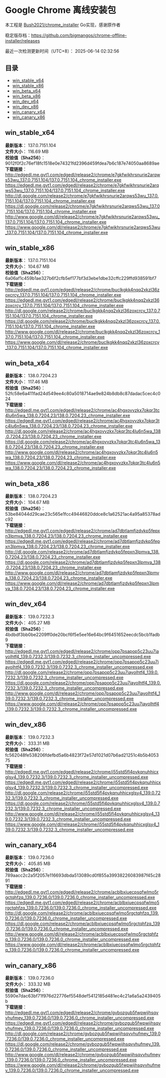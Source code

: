 # Google Chrome 离线安装包
本工程是 [Bush2021/chrome_installer](https://github.com/Bush2021/chrome_installer) Go实现，感谢原作者

稳定版存档：<https://github.com/bigmangos/chrome-offline-installer/releases>

最近一次检测更新时间（UTC+8）：
2025-06-14 02:32:56

## 目录
* [win_stable_x64](https://github.com/bigmangos/chrome-offline-installer?tab=readme-ov-file#win_stable_x64)
* [win_stable_x86](https://github.com/bigmangos/chrome-offline-installer?tab=readme-ov-file#win_stable_x86)
* [win_beta_x64](https://github.com/bigmangos/chrome-offline-installer?tab=readme-ov-file#win_beta_x64)
* [win_beta_x86](https://github.com/bigmangos/chrome-offline-installer?tab=readme-ov-file#win_beta_x86)
* [win_dev_x64](https://github.com/bigmangos/chrome-offline-installer?tab=readme-ov-file#win_dev_x64)
* [win_dev_x86](https://github.com/bigmangos/chrome-offline-installer?tab=readme-ov-file#win_dev_x86)
* [win_canary_x64](https://github.com/bigmangos/chrome-offline-installer?tab=readme-ov-file#win_canary_x64)
* [win_canary_x86](https://github.com/bigmangos/chrome-offline-installer?tab=readme-ov-file#win_canary_x86)

## win_stable_x64
**最新版本**： 137.0.7151.104  
**文件大小**： 116.69 MB  
**校验值（Sha256）**： 9012f0f2c76ef18fc1518e0e74321fd2396d459fdea7b6c187e74050aa8689ae  
**下载链接**：
http://edgedl.me.gvt1.com/edgedl/release2/chrome/e7gkfwikhrsnurie2arqws53wu_137.0.7151.104/137.0.7151.104_chrome_installer.exe
https://edgedl.me.gvt1.com/edgedl/release2/chrome/e7gkfwikhrsnurie2arqws53wu_137.0.7151.104/137.0.7151.104_chrome_installer.exe
http://dl.google.com/release2/chrome/e7gkfwikhrsnurie2arqws53wu_137.0.7151.104/137.0.7151.104_chrome_installer.exe
https://dl.google.com/release2/chrome/e7gkfwikhrsnurie2arqws53wu_137.0.7151.104/137.0.7151.104_chrome_installer.exe
http://www.google.com/dl/release2/chrome/e7gkfwikhrsnurie2arqws53wu_137.0.7151.104/137.0.7151.104_chrome_installer.exe
https://www.google.com/dl/release2/chrome/e7gkfwikhrsnurie2arqws53wu_137.0.7151.104/137.0.7151.104_chrome_installer.exe
## win_stable_x86
**最新版本**： 137.0.7151.104  
**文件大小**： 104.67 MB  
**校验值（Sha256）**： 6a06af1c459b1ae327b6f2cfb5ef177bf3d3ebe1dbe32cffc229ffd938591bf7  
**下载链接**：
http://edgedl.me.gvt1.com/edgedl/release2/chrome/buclkgkk4nqq2xkzl36zoxcrcy_137.0.7151.104/137.0.7151.104_chrome_installer.exe
https://edgedl.me.gvt1.com/edgedl/release2/chrome/buclkgkk4nqq2xkzl36zoxcrcy_137.0.7151.104/137.0.7151.104_chrome_installer.exe
http://dl.google.com/release2/chrome/buclkgkk4nqq2xkzl36zoxcrcy_137.0.7151.104/137.0.7151.104_chrome_installer.exe
https://dl.google.com/release2/chrome/buclkgkk4nqq2xkzl36zoxcrcy_137.0.7151.104/137.0.7151.104_chrome_installer.exe
http://www.google.com/dl/release2/chrome/buclkgkk4nqq2xkzl36zoxcrcy_137.0.7151.104/137.0.7151.104_chrome_installer.exe
https://www.google.com/dl/release2/chrome/buclkgkk4nqq2xkzl36zoxcrcy_137.0.7151.104/137.0.7151.104_chrome_installer.exe
## win_beta_x64
**最新版本**： 138.0.7204.23  
**文件大小**： 117.46 MB  
**校验值（Sha256）**： 52fc58e6a411fad24d549ee4c80a5018714ae9e824b8db8c87dadac5cec4c024  
**下载链接**：
http://edgedl.me.gvt1.com/edgedl/release2/chrome/ac4hgxovvzkx7okqr3tc4lu6n5wa_138.0.7204.23/138.0.7204.23_chrome_installer.exe
https://edgedl.me.gvt1.com/edgedl/release2/chrome/ac4hgxovvzkx7okqr3tc4lu6n5wa_138.0.7204.23/138.0.7204.23_chrome_installer.exe
http://dl.google.com/release2/chrome/ac4hgxovvzkx7okqr3tc4lu6n5wa_138.0.7204.23/138.0.7204.23_chrome_installer.exe
https://dl.google.com/release2/chrome/ac4hgxovvzkx7okqr3tc4lu6n5wa_138.0.7204.23/138.0.7204.23_chrome_installer.exe
http://www.google.com/dl/release2/chrome/ac4hgxovvzkx7okqr3tc4lu6n5wa_138.0.7204.23/138.0.7204.23_chrome_installer.exe
https://www.google.com/dl/release2/chrome/ac4hgxovvzkx7okqr3tc4lu6n5wa_138.0.7204.23/138.0.7204.23_chrome_installer.exe
## win_beta_x86
**最新版本**： 138.0.7204.23  
**文件大小**： 104.67 MB  
**校验值（Sha256）**： 53be84044d29cae23c565e1fcc49446820ddce8c1a62521ac4a95a85378adc92  
**下载链接**：
http://edgedl.me.gvt1.com/edgedl/release2/chrome/ad7dbtlamfjzdvkp5fepxn3lpmva_138.0.7204.23/138.0.7204.23_chrome_installer.exe
https://edgedl.me.gvt1.com/edgedl/release2/chrome/ad7dbtlamfjzdvkp5fepxn3lpmva_138.0.7204.23/138.0.7204.23_chrome_installer.exe
http://dl.google.com/release2/chrome/ad7dbtlamfjzdvkp5fepxn3lpmva_138.0.7204.23/138.0.7204.23_chrome_installer.exe
https://dl.google.com/release2/chrome/ad7dbtlamfjzdvkp5fepxn3lpmva_138.0.7204.23/138.0.7204.23_chrome_installer.exe
http://www.google.com/dl/release2/chrome/ad7dbtlamfjzdvkp5fepxn3lpmva_138.0.7204.23/138.0.7204.23_chrome_installer.exe
https://www.google.com/dl/release2/chrome/ad7dbtlamfjzdvkp5fepxn3lpmva_138.0.7204.23/138.0.7204.23_chrome_installer.exe
## win_dev_x64
**最新版本**： 139.0.7232.3  
**文件大小**： 405.27 MB  
**校验值（Sha256）**： 4bdbdf3bb0be2209ff0de20bcf6f5e5ee16e64bc9f6451652eecdc5bcb1fadb9  
**下载链接**：
http://edgedl.me.gvt1.com/edgedl/release2/chrome/opp7psapop5c23uu7iayolhtf4_139.0.7232.3/139.0.7232.3_chrome_installer_uncompressed.exe
https://edgedl.me.gvt1.com/edgedl/release2/chrome/opp7psapop5c23uu7iayolhtf4_139.0.7232.3/139.0.7232.3_chrome_installer_uncompressed.exe
http://dl.google.com/release2/chrome/opp7psapop5c23uu7iayolhtf4_139.0.7232.3/139.0.7232.3_chrome_installer_uncompressed.exe
https://dl.google.com/release2/chrome/opp7psapop5c23uu7iayolhtf4_139.0.7232.3/139.0.7232.3_chrome_installer_uncompressed.exe
http://www.google.com/dl/release2/chrome/opp7psapop5c23uu7iayolhtf4_139.0.7232.3/139.0.7232.3_chrome_installer_uncompressed.exe
https://www.google.com/dl/release2/chrome/opp7psapop5c23uu7iayolhtf4_139.0.7232.3/139.0.7232.3_chrome_installer_uncompressed.exe
## win_dev_x86
**最新版本**： 139.0.7232.3  
**文件大小**： 333.31 MB  
**校验值（Sha256）**： fc562048fe538206fdefbd5a6b4823f72e57d1021d07b6ad21251c4b5b405375  
**下载链接**：
http://edgedl.me.gvt1.com/edgedl/release2/chrome/i55std5fl4pvkqnuhhicxglsy4_139.0.7232.3/139.0.7232.3_chrome_installer_uncompressed.exe
https://edgedl.me.gvt1.com/edgedl/release2/chrome/i55std5fl4pvkqnuhhicxglsy4_139.0.7232.3/139.0.7232.3_chrome_installer_uncompressed.exe
http://dl.google.com/release2/chrome/i55std5fl4pvkqnuhhicxglsy4_139.0.7232.3/139.0.7232.3_chrome_installer_uncompressed.exe
https://dl.google.com/release2/chrome/i55std5fl4pvkqnuhhicxglsy4_139.0.7232.3/139.0.7232.3_chrome_installer_uncompressed.exe
http://www.google.com/dl/release2/chrome/i55std5fl4pvkqnuhhicxglsy4_139.0.7232.3/139.0.7232.3_chrome_installer_uncompressed.exe
https://www.google.com/dl/release2/chrome/i55std5fl4pvkqnuhhicxglsy4_139.0.7232.3/139.0.7232.3_chrome_installer_uncompressed.exe
## win_canary_x64
**最新版本**： 139.0.7236.0  
**文件大小**： 405.85 MB  
**校验值（Sha256）**： 789aacc2c2a5f2057e116693dbda513089cd0f855a39938226083987f45c2891  
**下载链接**：
http://edgedl.me.gvt1.com/edgedl/release2/chrome/acblbxiuecpsqfwlmo5rgctqhfzq_139.0.7236.0/139.0.7236.0_chrome_installer_uncompressed.exe
https://edgedl.me.gvt1.com/edgedl/release2/chrome/acblbxiuecpsqfwlmo5rgctqhfzq_139.0.7236.0/139.0.7236.0_chrome_installer_uncompressed.exe
http://dl.google.com/release2/chrome/acblbxiuecpsqfwlmo5rgctqhfzq_139.0.7236.0/139.0.7236.0_chrome_installer_uncompressed.exe
https://dl.google.com/release2/chrome/acblbxiuecpsqfwlmo5rgctqhfzq_139.0.7236.0/139.0.7236.0_chrome_installer_uncompressed.exe
http://www.google.com/dl/release2/chrome/acblbxiuecpsqfwlmo5rgctqhfzq_139.0.7236.0/139.0.7236.0_chrome_installer_uncompressed.exe
https://www.google.com/dl/release2/chrome/acblbxiuecpsqfwlmo5rgctqhfzq_139.0.7236.0/139.0.7236.0_chrome_installer_uncompressed.exe
## win_canary_x86
**最新版本**： 139.0.7236.0  
**文件大小**： 333.32 MB  
**校验值（Sha256）**： 5590e7dac63bf71f976d22776ef5548def5412185d481ec4c21a6a5a2439405b  
**下载链接**：
http://edgedl.me.gvt1.com/edgedl/release2/chrome/gvbozgub5fwpwijhsqvvhufmey_139.0.7236.0/139.0.7236.0_chrome_installer_uncompressed.exe
https://edgedl.me.gvt1.com/edgedl/release2/chrome/gvbozgub5fwpwijhsqvvhufmey_139.0.7236.0/139.0.7236.0_chrome_installer_uncompressed.exe
http://dl.google.com/release2/chrome/gvbozgub5fwpwijhsqvvhufmey_139.0.7236.0/139.0.7236.0_chrome_installer_uncompressed.exe
https://dl.google.com/release2/chrome/gvbozgub5fwpwijhsqvvhufmey_139.0.7236.0/139.0.7236.0_chrome_installer_uncompressed.exe
http://www.google.com/dl/release2/chrome/gvbozgub5fwpwijhsqvvhufmey_139.0.7236.0/139.0.7236.0_chrome_installer_uncompressed.exe
https://www.google.com/dl/release2/chrome/gvbozgub5fwpwijhsqvvhufmey_139.0.7236.0/139.0.7236.0_chrome_installer_uncompressed.exe
